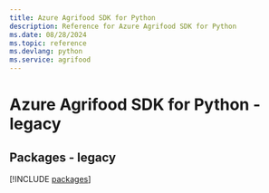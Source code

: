 ```yaml
---
title: Azure Agrifood SDK for Python
description: Reference for Azure Agrifood SDK for Python
ms.date: 08/28/2024
ms.topic: reference
ms.devlang: python
ms.service: agrifood
---
```

# Azure Agrifood SDK for Python - legacy
## Packages - legacy
[!INCLUDE [packages](agrifood-index.md)]